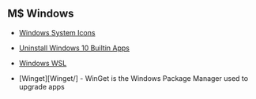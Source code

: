 

## M$ Windows

- [Windows System Icons](WindowsSystemFiles.md)
- [Uninstall Windows 10 Builtin Apps](UninstallWindows10BuiltinApps.ps1)
- [Windows WSL](wsl/)

- [Winget][Winget/] - WinGet is the Windows Package Manager used to upgrade apps
